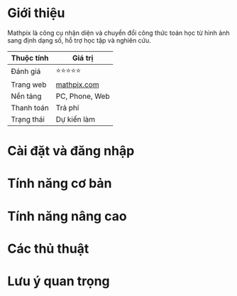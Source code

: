 # Giới thiệu
Mathpix là công cụ nhận diện và chuyển đổi công thức toán học từ hình ảnh sang định dạng số, hỗ trợ học tập và nghiên cứu.

| Thuộc tính         | Giá trị                                  |
|--------------------|------------------------------------------|
| Đánh giá           | ⭐⭐⭐⭐⭐                                   |
| Trang web          | [mathpix.com](https://mathpix.com)       |
| Nền tảng           | PC, Phone, Web                           |
| Thanh toán         | Trả phí                                  |
| Trạng thái         | Dự kiến làm                              |

# Cài đặt và đăng nhập

# Tính năng cơ bản

# Tính năng nâng cao

# Các thủ thuật

# Lưu ý quan trọng
